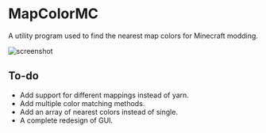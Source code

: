 # MapColorMC
 A utility program used to find the nearest map colors for Minecraft modding.
 
![screenshot](https://user-images.githubusercontent.com/35620587/168562185-034e37a8-7ed1-49a4-8936-8bc661ea5543.png)
## To-do
- Add support for different mappings instead of yarn.
- Add multiple color matching methods.
- Add an array of nearest colors instead of single.
- A complete redesign of GUI.
